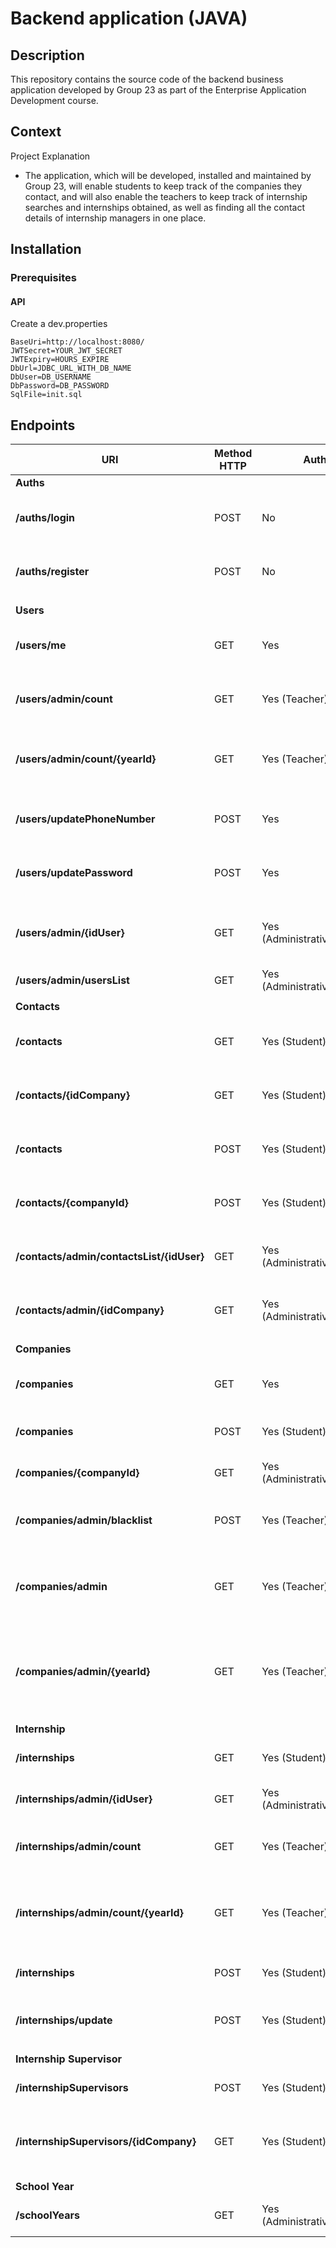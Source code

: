 # Backend application (JAVA)

## Description

This repository contains the source code of the backend business application developed by Group 23 as part
of the Enterprise Application Development course.

## Context

Project Explanation

* The application, which will be developed, installed and maintained by Group 23, will enable students to keep track of
  the companies they contact, and will also enable the teachers to keep track of internship searches and internships
  obtained, as well as finding all the contact details of internship managers in one place.

## Installation

### Prerequisites

#### API

Create a dev.properties

```properties
BaseUri=http://localhost:8080/
JWTSecret=YOUR_JWT_SECRET
JWTExpiry=HOURS_EXPIRE
DbUrl=JDBC_URL_WITH_DB_NAME
DbUser=DB_USERNAME
DbPassword=DB_PASSWORD
SqlFile=init.sql
```

## Endpoints

| URI                                      | Method HTTP  | Auths?                       | Operation                                                                |
|------------------------------------------|--------------|------------------------------|--------------------------------------------------------------------------|
| **Auths**                                |              |                              |                                                                          |    
| **/auths/login**                         | POST         | No                           | READ ONE : Logs in a user and returns his token.                         |
| **/auths/register**                      | POST         | No                           | CREATE ONE: Create a user and returns his token.                         |
|                                          |              |                              |                                                                          |
| **Users**                                |              |                              |                                                                          |
| **/users/me**                            | GET          | Yes                          | READ ONE: Get the auth user information.                                 |
| **/users/admin/count**                   | GET          | Yes (Teacher)                | READ ONE: Get the total number of users                                  |
| **/users/admin/count/{yearId}**          | GET          | Yes (Teacher)                | READ ONE: Get the total number of users for a specific year.             |
| **/users/updatePhoneNumber**             | POST         | Yes                          | UPDATE ONE: Update the user's phone number.                              |
| **/users/updatePassword**                | POST         | Yes                          | UPDATE ONE: Update the user's password.                                  |
| **/users/admin/{idUser}**                | GET          | Yes (Administrative/Teacher) | READ ONE: Get the auth teacher or administrative information.            |
| **/users/admin/usersList**               | GET          | Yes (Administrative/Teacher) | READ ALL: Get all user.                                                  |
|                                          |              |                              |                                                                          |
| **Contacts**                             |              |                              |                                                                          |                                                                                                            
| **/contacts**                            | GET          | Yes (Student)                | READ ALL: Get all contacts of the auth user.                             |
| **/contacts/{idCompany}**                | GET          | Yes (Student)                | READ ONE: Get a contact of the auth user.                                |
| **/contacts**                            | POST         | Yes (Student)                | CREATE ONE: Create a contact for the auth user.                          |
| **/contacts/{companyId}**                | POST         | Yes (Student)                | UPDATE ONE: Update a contact of the auth user.                           |
| **/contacts/admin/contactsList/{idUser}** | GET          | Yes (Administrative/Teacher) | READ ALL: Get all student's contacts.                                    |
| **/contacts/admin/{idCompany}**          | GET          | Yes (Administrative/Teacher) | READ ALL: Get all company's contacts .                                   |
|                                          |              |                              |                                                                          |
| **Companies**                            |              |                              |                                                                          |
| **/companies**                           | GET          | Yes                          | READ ALL: Get all companies of the auth user.                            |
| **/companies**                           | POST         | Yes (Student)                | CREATE ONE: Create a company.                                            |
| **/companies/{companyId}**          | GET          | Yes (Administrative/Teacher) | READ ONE: Get a company.                                                 |
| **/companies/admin/blacklist**           | POST         | Yes (Teacher)                | UPDATE ONE: Update a company to blacklisted.                             |
| **/companies/admin**                     | GET          | Yes (Teacher)                | READ ALL: Get all companies with internships count                       |    
| **/companies/admin/{yearId}**            | GET          | Yes (Teacher)                | READ ALL: Get all companies with internships count from a specific year. |
|                                          |              |                              |                                                                          |
| **Internship**                           |
| **/internships**                         | GET          | Yes (Student)                | READ ONE: Get the user's internship.                                     |
| **/internships/admin/{idUser}**          | GET          | Yes (Administrative/Teacher) | READ ONE: Get the user's internship.                                     |
| **/internships/admin/count**             | GET          | Yes (Teacher)                | READ ONE: Get the total number of internship                             |
| **/internships/admin/count/{yearId}**    | GET          | Yes (Teacher)                | READ ONE: Get the total number of internship for a specific year.        |
| **/internships**                         | POST         | Yes (Student)                | CREATE ONE: Create an internship.                                        |
| **/internships/update**                  | POST         | Yes (Student)                | UPDATE ONE: Update an internship's project.                              |
|                                          |              |                              |                                                                          |
| **Internship Supervisor**                |              |                              |                                                                          |
| **/internshipSupervisors**               | POST         | Yes (Student)                | CREATE ONE: Create an supervisor.                                        |
| **/internshipSupervisors/{idCompany}**   | GET          | Yes (Student)                | GET ALL: Get all the supervisors form a company.                         |
|                                          |              |                              |                                                                          |
| **School Year**                          |              |                              |                                                                          |
| **/schoolYears**                         | GET          | Yes (Administrative/Teacher) | GET ALL: Get all the school years.                                       |

